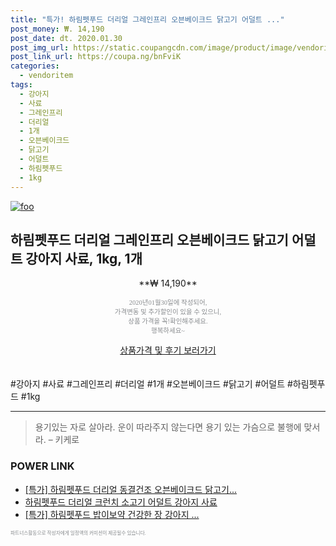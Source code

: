 ```yaml
--- 
title: "특가! 하림펫푸드 더리얼 그레인프리 오븐베이크드 닭고기 어덜트 ..." 
post_money: ₩. 14,190 
post_date: dt. 2020.01.30 
post_img_url: https://static.coupangcdn.com/image/product/image/vendoritem/2019/07/11/3508985994/9215604d-d9de-4c35-8d72-51aad97d88f6.jpg 
post_link_url: https://coupa.ng/bnFviK 
categories: 
  - vendoritem 
tags: 
  - 강아지 
  - 사료 
  - 그레인프리 
  - 더리얼 
  - 1개 
  - 오븐베이크드 
  - 닭고기 
  - 어덜트 
  - 하림펫푸드 
  - 1kg 
--- 
```

[![foo](https://static.coupangcdn.com/image/product/image/vendoritem/2019/07/11/3508985994/9215604d-d9de-4c35-8d72-51aad97d88f6.jpg)](https://coupa.ng/bnFviK) 

## 하림펫푸드 더리얼 그레인프리 오븐베이크드 닭고기 어덜트 강아지 사료, 1kg, 1개 
<p style="text-align: center;">**₩ 14,190**</p> 
<p style="text-align: center;"><span style="color: #898c8f; font-family: Georgia,Times,serif; font-size: 0.75em;">2020년01월30일에 작성되어, <br>가격변동 및 추가할인이 있을 수 있으니,<br> 상품 가격을 꼭!확인해주세요.<br>행복하세요~</span> 
</p>	 
<div markdown="0" style="text-align: center;"><a href="https://coupa.ng/bnFviK" class="btn btn--success">상품가격 및 후기 보러가기</a></div> 
<br><br> 
  #강아지 #사료 #그레인프리 #더리얼 #1개 #오븐베이크드 #닭고기 #어덜트 #하림펫푸드 #1kg 
<hr> 

> 용기있는 자로 살아라. 운이 따라주지 않는다면 용기 있는 가슴으로 불행에 맞서라. – 키케로 


### POWER LINK

* <a href="https://blog.naver.com/an0733/221788339953" target="_blank">[특가] 하림펫푸드 더리얼 동결건조 오븐베이크드 닭고기...</a>
* <a href="https://blog.naver.com/fasyy4321/221790780595" target="_blank">하림펫푸드 더리얼 크런치 소고기 어덜트 강아지 사료</a>
* <a href="https://blog.naver.com/sakai111/221790745330" target="_blank">[특가] 하림펫푸드 밥이보약 건강한 장 강아지 ...</a>

<span style="color: #898c8f; font-family: Georgia,Times,serif; font-size: 0.55em;">파트너스활동으로 작성자에게 일정액의 커미션이 제공될수 있습니다.</span> 
